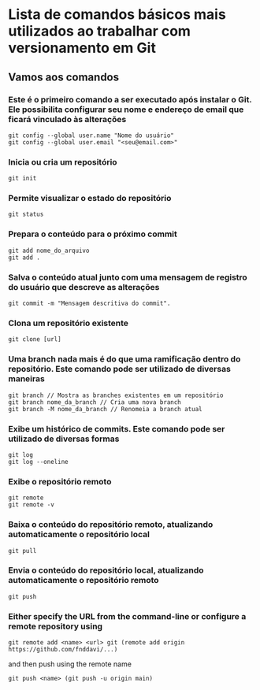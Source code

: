 # Lista de comandos básicos mais utilizados ao trabalhar com versionamento em Git

## Vamos aos comandos

### Este é o primeiro comando a ser executado após instalar o Git. Ele possibilita configurar seu nome e endereço de email que ficará vinculado às alterações

    git config --global user.name "Nome do usuário"
    git config --global user.email "<seu@email.com>"

### Inicia ou cria um repositório

    git init

### Permite visualizar o estado do repositório

    git status

### Prepara o conteúdo para o próximo commit

    git add nome_do_arquivo
    git add .

### Salva o conteúdo atual junto com uma mensagem de registro do usuário que descreve as alterações

    git commit -m "Mensagem descritiva do commit".

### Clona um repositório existente

    git clone [url]

### Uma branch nada mais é do que uma ramificação dentro do repositório. Este comando pode ser utilizado de diversas maneiras

    git branch // Mostra as branches existentes em um repositório
    git branch nome_da_branch // Cria uma nova branch
    git branch -M nome_da_branch // Renomeia a branch atual

### Exibe um histórico de commits. Este comando pode ser utilizado de diversas formas

    git log
    git log --oneline

### Exibe o repositório remoto

    git remote
    git remote -v

### Baixa o conteúdo do repositório remoto, atualizando automaticamente o repositório local

    git pull

### Envia o conteúdo do repositório local, atualizando automaticamente o repositório remoto

    git push

### Either specify the URL from the command-line or configure a remote repository using

    git remote add <name> <url> git (remote add origin https://github.com/fnddavi/...)

and then push using the remote name

    git push <name> (git push -u origin main)
